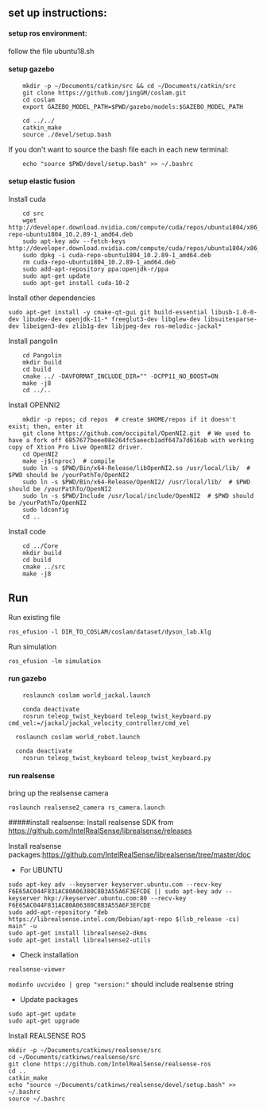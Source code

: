 ## set up instructions:

#### setup ros environment:
follow the file ubuntu18.sh

#### setup gazebo
```
	mkdir -p ~/Documents/catkin/src && cd ~/Documents/catkin/src
	git clone https://github.com/jingGM/coslam.git
	cd coslam
	export GAZEBO_MODEL_PATH=$PWD/gazebo/models:$GAZEBO_MODEL_PATH

	cd ../../
	catkin_make
	source ./devel/setup.bash
```
If you don't want to source the bash file each in each new terminal:
```
	echo "source $PWD/devel/setup.bash" >> ~/.bashrc
```

#### setup elastic fusion
Install cuda
```
	cd src
	wget http://developer.download.nvidia.com/compute/cuda/repos/ubuntu1804/x86_64/cuda-repo-ubuntu1804_10.2.89-1_amd64.deb
	sudo apt-key adv --fetch-keys http://developer.download.nvidia.com/compute/cuda/repos/ubuntu1804/x86_64/7fa2af80.pub
	sudo dpkg -i cuda-repo-ubuntu1804_10.2.89-1_amd64.deb
	rm cuda-repo-ubuntu1804_10.2.89-1_amd64.deb
	sudo add-apt-repository ppa:openjdk-r/ppa 
	sudo apt-get update
	sudo apt-get install cuda-10-2
```

Install other dependencies
```
sudo apt-get install -y cmake-qt-gui git build-essential libusb-1.0-0-dev libudev-dev openjdk-11-* freeglut3-dev libglew-dev libsuitesparse-dev libeigen3-dev zlib1g-dev libjpeg-dev ros-melodic-jackal*
```
	
Install pangolin
```
	cd Pangolin
	mkdir build
	cd build
	cmake ../ -DAVFORMAT_INCLUDE_DIR="" -DCPP11_NO_BOOST=ON
	make -j8
	cd ../..
```
	
Install OPENNI2
```
	mkdir -p repos; cd repos  # create $HOME/repos if it doesn't exist; then, enter it
	git clone https://github.com/occipital/OpenNI2.git  # We used to have a fork off 6857677beee08e264fc5aeecb1adf647a7d616ab with working copy of Xtion Pro Live OpenNI2 driver.
	cd OpenNI2
	make -j$(nproc)  # compile
	sudo ln -s $PWD/Bin/x64-Release/libOpenNI2.so /usr/local/lib/  # $PWD should be /yourPathTo/OpenNI2
	sudo ln -s $PWD/Bin/x64-Release/OpenNI2/ /usr/local/lib/  # $PWD should be /yourPathTo/OpenNI2
	sudo ln -s $PWD/Include /usr/local/include/OpenNI2  # $PWD should be /yourPathTo/OpenNI2
	sudo ldconfig
	cd ..
```

Install code
```
	cd ../Core
	mkdir build
	cd build
	cmake ../src
	make -j8
```



## Run
Run existing file
```
ros_efusion -l DIR_TO_COSLAM/coslam/dataset/dyson_lab.klg
```
Run simulation
```
ros_efusion -lm simulation
```

#### run gazebo
```
	roslaunch coslam world_jackal.launch
	
	conda deactivate
	rosrun teleop_twist_keyboard teleop_twist_keyboard.py cmd_vel:=/jackal/jackal_velocity_controller/cmd_vel
```
```
  roslaunch coslam world_robot.launch

  conda deactivate
	rosrun teleop_twist_keyboard teleop_twist_keyboard.py
```


#### run realsense
bring up the realsense camera
```
roslaunch realsense2_camera rs_camera.launch
```



#####install realsense:
Install realsense SDK from https://github.com/IntelRealSense/librealsense/releases

Install realsense packages:https://github.com/IntelRealSense/librealsense/tree/master/doc
- For UBUNTU
```
sudo apt-key adv --keyserver keyserver.ubuntu.com --recv-key F6E65AC044F831AC80A06380C8B3A55A6F3EFCDE || sudo apt-key adv --keyserver hkp://keyserver.ubuntu.com:80 --recv-key F6E65AC044F831AC80A06380C8B3A55A6F3EFCDE
sudo add-apt-repository "deb https://librealsense.intel.com/Debian/apt-repo $(lsb_release -cs) main" -u
sudo apt-get install librealsense2-dkms
sudo apt-get install librealsense2-utils
```
- Check installation
```
realsense-viewer
```
```modinfo uvcvideo | grep "version:"``` should include realsense string

- Update packages
```
sudo apt-get update
sudo apt-get upgrade
```

Install REALSENSE ROS
```
mkdir -p ~/Documents/catkinws/realsense/src
cd ~/Documents/catkinws/realsense/src
git clone https://github.com/IntelRealSense/realsense-ros
cd ..
catkin_make
echo "source ~/Documents/catkinws/realsense/devel/setup.bash" >> ~/.bashrc
source ~/.bashrc
```